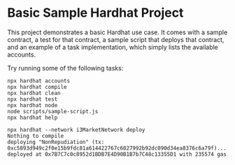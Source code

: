 # Basic Sample Hardhat Project

This project demonstrates a basic Hardhat use case. It comes with a sample contract, a test for that contract, a sample script that deploys that contract, and an example of a task implementation, which simply lists the available accounts.

Try running some of the following tasks:

```shell
npx hardhat accounts
npx hardhat compile
npx hardhat clean
npx hardhat test
npx hardhat node
node scripts/sample-script.js
npx hardhat help

npx hardhat --network i3MarketNetwork deploy
Nothing to compile
deploying "NonRepudiation" (tx: 0xc5893d949c2f0e15b9fdc81a614422767c6027992b92dc090d34ea8376c6a79f)...: deployed at 0x7B7C7c0c8952d1BDB7E4D90B1B7b7C48c13355D1 with 235574 gas
```
